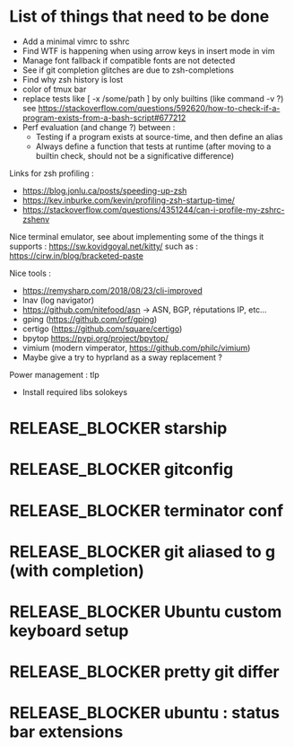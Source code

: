 # List of things that need to be done

* Add a minimal vimrc to sshrc
* Find WTF is happening when using arrow keys in insert mode in vim
* Manage font fallback if compatible fonts are not detected
* See if git completion glitches are due to zsh-completions
* Find why zsh history is lost
* color of tmux bar
* replace tests like [ -x /some/path ] by only builtins (like command -v ?) see https://stackoverflow.com/questions/592620/how-to-check-if-a-program-exists-from-a-bash-script#677212
* Perf evaluation (and change ?) between :
  * Testing if a program exists at source-time, and then define an alias
  * Always define a function that tests at runtime
  (after moving to a builtin check, should not be a significative difference)


Links for zsh profiling :
* https://blog.jonlu.ca/posts/speeding-up-zsh
* https://kev.inburke.com/kevin/profiling-zsh-startup-time/
* https://stackoverflow.com/questions/4351244/can-i-profile-my-zshrc-zshenv

Nice terminal emulator, see about implementing some of the things it supports : https://sw.kovidgoyal.net/kitty/
such as : https://cirw.in/blog/bracketed-paste

Nice tools :
  * https://remysharp.com/2018/08/23/cli-improved
  * lnav (log navigator)
  * https://github.com/nitefood/asn -> ASN, BGP, réputations IP, etc…
  * gping (https://github.com/orf/gping)
  * certigo (https://github.com/square/certigo)
  * bpytop https://pypi.org/project/bpytop/
  * vimium (modern vimperator, https://github.com/philc/vimium)
  * Maybe give a try to hyprland as a sway replacement ?


Power management : tlp

* Install required libs solokeys


# RELEASE_BLOCKER starship
# RELEASE_BLOCKER gitconfig
# RELEASE_BLOCKER terminator conf
# RELEASE_BLOCKER git aliased to g (with completion)
# RELEASE_BLOCKER Ubuntu custom keyboard setup
# RELEASE_BLOCKER pretty git differ
# RELEASE_BLOCKER ubuntu : status bar extensions
